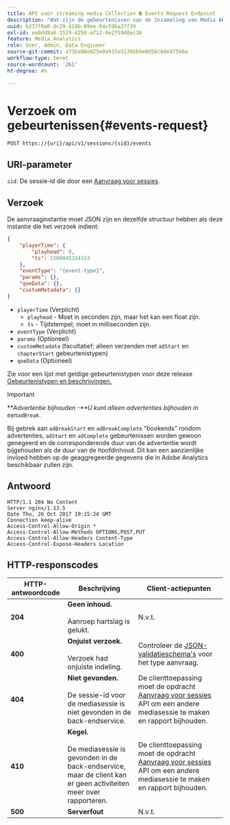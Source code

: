 ```yaml
---
title: API voor streaming media Collection � Events Request Endpoint
description: "Wat zijn de gebeurtenissen van de Inzameling van Media API verzoeken eindpuntparameters en reacties?"
uuid: b237f0a0-dc29-418b-89ee-04c596a27f39
exl-id: ee0dd8a6-1529-4258-af12-0e2f5948ec38
feature: Media Analytics
role: User, Admin, Data Engineer
source-git-commit: a73ba98e025e0a915a5136bb9e0d5bcbde875b0a
workflow-type: tm+mt
source-wordcount: '261'
ht-degree: 4%

---
```


# Verzoek om gebeurtenissen{#events-request}

`POST https://{uri}/api/v1/sessions/{sid}/events`

## URI-parameter

`sid`: De sessie-id die door een [Aanvraag voor sessies](mc-api-sessions-req.md).

## Verzoek

De aanvraaginstantie moet JSON zijn en dezelfde structuur hebben als deze instantie die het verzoek indient:

```json
{ 
    "playerTime": { 
        "playhead": 0, 
        "ts": 1509045324153 
    }, 
    "eventType": "{event-type}", 
    "params": {}, 
    "qoeData": {}, 
    "customMetadata": {} 
}
```

* `playerTime` (Verplicht)
   * `playhead` - Moet in seconden zijn, maar het kan een float zijn.
   * `ts` - Tijdstempel; moet in milliseconden zijn.
* `eventType` (Verplicht)
* `params` (Optioneel)
* `customMetadata` (facultatief; alleen verzenden met `adStart` en `chapterStart` gebeurtenistypen)
* `qoeData` (Optioneel)

Zie voor een lijst met geldige gebeurtenistypen voor deze release [Gebeurtenistypen en beschrijvingen.](mc-api-event-types.md)

>[!IMPORTANT]
>
>***Advertentie bijhouden -**U kunt alleen advertenties bijhouden in een`adBreak`*.
>
>Bij gebrek aan `adBreakStart` en `adBreakComplete` &quot;bookends&quot; rondom advertenties, `adStart` en `adComplete` gebeurtenissen worden gewoon genegeerd en de corresponderende duur van de advertentie wordt bijgehouden als de duur van de hoofdinhoud. Dit kan een aanzienlijke invloed hebben op de geaggregeerde gegevens die in Adobe Analytics beschikbaar zullen zijn.

## Antwoord

```text
HTTP/1.1 204 No Content 
Server nginx/1.13.5 
Date Thu, 26 Oct 2017 19:15:24 GMT 
Connection keep-alive 
Access-Control-Allow-Origin * 
Access-Control-Allow-Methods OPTIONS,POST,PUT 
Access-Control-Allow-Headers Content-Type 
Access-Control-Expose-Headers Location
```

## HTTP-responscodes

| HTTP-antwoordcode | Beschrijving | Client-actiepunten |
|---|---|---|
| **204** | **Geen inhoud.** <br/><br/>Aanroep hartslag is gelukt. | N.v.t. |
| **400** | **Onjuist verzoek.** <br/><br/>Verzoek had onjuiste indeling. | Controleer de [JSON-validatieschema&#39;s](mc-api-json-validation.md) voor het type aanvraag. |
| **404** | **Niet gevonden.** <br/><br/>De sessie-id voor de mediasessie is niet gevonden in de back-endservice. | De clienttoepassing moet de opdracht [Aanvraag voor sessies](mc-api-sessions-req.md) API om een andere mediasessie te maken en rapport bijhouden. |
| **410** | **Kegel.** <br/><br/>De mediasessie is gevonden in de back-endservice, maar de client kan er geen activiteiten meer over rapporteren. | De clienttoepassing moet de opdracht [Aanvraag voor sessies](mc-api-sessions-req.md) API om een andere mediasessie te maken en rapport bijhouden. |
| **500** | **Serverfout** | N.v.t. |

